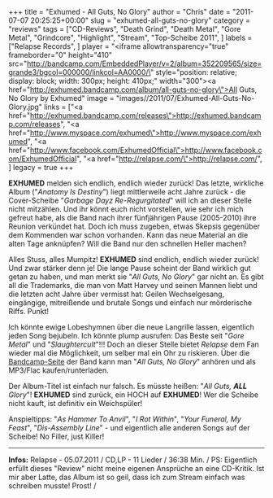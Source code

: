 +++
title = "Exhumed - All Guts, No Glory"
author = "Chris"
date = "2011-07-07 20:25:25+00:00"
slug = "exhumed-all-guts-no-glory"
category = "reviews"
tags = ["CD-Reviews", "Death Grind", "Death Metal", "Gore Metal", "Grindcore", "Highlight", "Stream", "Top-Scheibe 2011", ]
labels = ["Relapse Records", ]
player = "<iframe allowtransparency=\"true\" frameborder=\"0\" height=\"410\" src=\"http://bandcamp.com/EmbeddedPlayer/v=2/album=352209565/size=grande3/bgcol=000000/linkcol=AA0000/\" style=\"position: relative; display: block; width: 300px; height: 410px;\" width=\"300\"><a href=\"http://exhumed.bandcamp.com/album/all-guts-no-glory\">All Guts, No Glory by Exhumed</a></iframe>"
image = "images//2011/07/Exhumed-All-Guts-No-Glory.jpg"
links = ["<a href=\"http://exhumed.bandcamp.com/releases\">http://exhumed.bandcamp.com/releases</a>", "<a href=\"http://www.myspace.com/exhumed\">http://www.myspace.com/exhumed</a>", "<a href=\"http://www.facebook.com/ExhumedOfficial\">http://www.facebook.com/ExhumedOfficial</a>", "<a href=\"http://relapse.com/\">http://relapse.com/</a>", ]
legacy = true
+++



**EXHUMED** melden sich endlich, endlich wieder zurück! Das letzte, wirkliche Album ("_Anatomy Is Destiny_") liegt mittlerweile acht Jahre zurück - die Cover-Scheibe "_Garbage Dayz Re-Regurgitated_" will ich an dieser Stelle nicht mitzählen. Und ihr könnt euch nicht vorstellen, wie sehr ich mich gefreut habe, als die Band nach ihrer fünfjährigen Pause (2005-2010) ihre Reunion verkündet hat. Doch ich muss zugeben, etwas Skepsis gegenüber dem Kommenden war schon vorhanden. Kann das neue Material an die alten Tage anknüpfen? Will die Band nur den schnellen Heller machen?

Alles Stuss, alles Mumpitz! **EXHUMED** sind endlich, endlich wieder zurück! Und zwar stärker denn je! Die lange Pause scheint der Band wirklich gut getan zu haben, und man merkt sie "_All Guts, No Glory_" gar nicht an. Es gibt all die Trademarks, die man von Matt Harvey und seinen Mannen liebt und die letzten acht Jahre über vermisst hat: Geilen Wechselgesang, eingängige, mitreißende und brutale Songs und einfach nur mörderische Riffs. Punkt!

Ich könnte ewige Lobeshymnen über die neue Langrille lassen, eigentlich jeden Song bejubeln. Ich könnte plump ausrufen: Das Beste seit "_Gore Metal_" und "_Slaughtercult_"!!! Doch an dieser Stelle bietet _Relapse_ dem Fan wieder mal die Möglichkeit, um selber mal ein Ohr zu riskieren. Über die <a href="http://exhumed.bandcamp.com/releases">Bandcamp-Seite</a> der Band kann man "_All Guts, No Glory_" anhören und als MP3/Flac kaufen/runterladen.



Der Album-Titel ist einfach nur falsch. Es müsste heißen: "_All Guts, **ALL** Glory_"! **EXHUMED** sind zurück, ein HOCH auf **EXHUMED**! Wer die Scheibe nicht kauft, ist definitiv ein Weichspüler!

Anspieltipps: "_As Hammer To Anvil_", "_I Rot Within_", "_Your Funeral, My Feast_", "_Dis-Assembly Line_" - und eigentlich alle anderen Songs auf der Scheibe! No Filler, just Killer!





---
**Infos:**
Relapse - 05.07.2011 / 
CD,LP - 11 Lieder / 36:38 Min. / 
PS: Eigentlich erfüllt dieses "Review" nicht meine eigenen Ansprüche an eine CD-Kritik. Ist mir aber Latte, das Album ist so geil, dass ich zum Stream einfach was schreiben musste! Prost! / 
